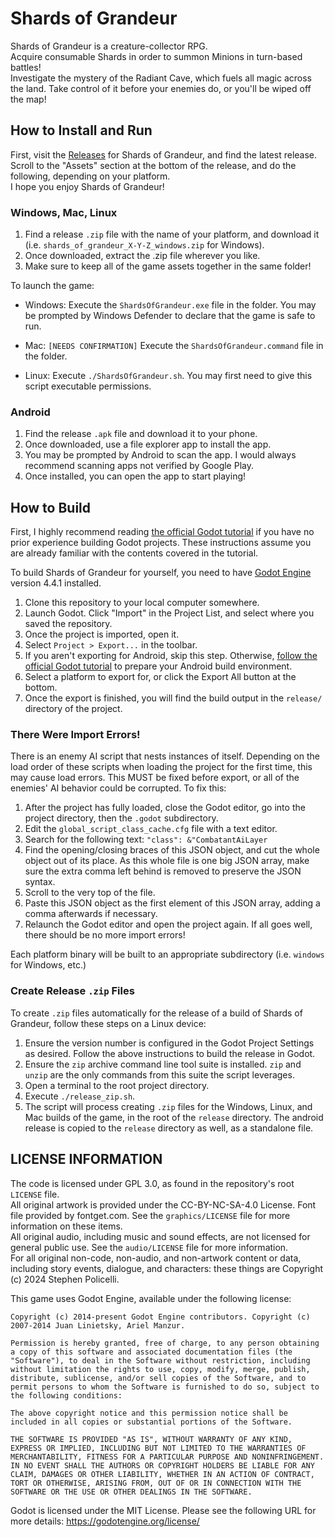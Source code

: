 # Shards of Grandeur
Shards of Grandeur is a creature-collector RPG.  
Acquire consumable Shards in order to summon Minions in turn-based battles!  
Investigate the mystery of the Radiant Cave, which fuels all magic across the land. Take control of it before your enemies do, or you'll be wiped off the map!

## How to Install and Run
First, visit the [Releases](https://github.com/123outerme/Shards-of-Grandeur/releases) for Shards of Grandeur, and find the latest release. Scroll to the "Assets" section at the bottom of the release, and do the following, depending on your platform.  
I hope you enjoy Shards of Grandeur!

### Windows, Mac, Linux
1. Find a release `.zip` file with the name of your platform, and download it (i.e. `shards_of_grandeur_X-Y-Z_windows.zip` for Windows).
2. Once downloaded, extract the .zip file wherever you like.
3. Make sure to keep all of the game assets together in the same folder!  

To launch the game:
- Windows: Execute the `ShardsOfGrandeur.exe` file in the folder. You may be prompted by Windows Defender to declare that the game is safe to run.

- Mac: `[NEEDS CONFIRMATION]` Execute the `ShardsOfGrandeur.command` file in the folder.

- Linux: Execute `./ShardsOfGrandeur.sh`. You may first need to give this script executable permissions.

### Android
1. Find the release `.apk` file and download it to your phone.
2. Once downloaded, use a file explorer app to install the app.
3. You may be prompted by Android to scan the app. I would always recommend scanning apps not verified by Google Play.
4. Once installed, you can open the app to start playing!

## How to Build
First, I highly recommend reading [the official Godot tutorial](https://docs.godotengine.org/en/stable/tutorials/export/exporting_projects.html) if you have no prior experience building Godot projects. These instructions assume you are already familiar with the contents covered in the tutorial.

To build Shards of Grandeur for yourself, you need to have [Godot Engine](https://godotengine.org/) version 4.4.1 installed.  

1. Clone this repository to your local computer somewhere.
2. Launch Godot. Click "Import" in the Project List, and select where you saved the repository.
3. Once the project is imported, open it.
4. Select `Project > Export...` in the toolbar.
5. If you aren't exporting for Android, skip this step. Otherwise, [follow the official Godot tutorial](https://docs.godotengine.org/en/stable/tutorials/export/exporting_for_android.html) to prepare your Android build environment.
6. Select a platform to export for, or click the Export All button at the bottom.
7. Once the export is finished, you will find the build output in the `release/` directory of the project.

### There Were Import Errors!
There is an enemy AI script that nests instances of itself. Depending on the load order of these scripts when loading the project for the first time, this may cause load errors. This MUST be fixed before export, or all of the enemies' AI behavior could be corrupted. To fix this:

1. After the project has fully loaded, close the Godot editor, go into the project directory, then the `.godot` subdirectory.
2. Edit the `global_script_class_cache.cfg` file with a text editor.
3. Search for the following text:
```"class": &"CombatantAiLayer```
4. Find the opening/closing braces of this JSON object, and cut the whole object out of its place. As this whole file is one big JSON array, make sure the extra comma left behind is removed to preserve the JSON syntax.
5. Scroll to the very top of the file.
6. Paste this JSON object as the first element of this JSON array, adding a comma afterwards if necessary.
7. Relaunch the Godot editor and open the project again. If all goes well, there should be no more import errors!

Each platform binary will be built to an appropriate subdirectory (i.e. `windows` for Windows, etc.)

### Create Release `.zip` Files
To create `.zip` files automatically for the release of a build of Shards of Grandeur, follow these steps on a Linux device:  

1. Ensure the version number is configured in the Godot Project Settings as desired. Follow the above instructions to build the release in Godot.
2. Ensure the `zip` archive command line tool suite is installed. `zip` and `unzip` are the only commands from this suite the script leverages.
3. Open a terminal to the root project directory.
4. Execute `./release_zip.sh`.
5. The script will process creating `.zip` files for the Windows, Linux, and Mac builds of the game, in the root of the `release` directory. The android release is copied to the `release` directory as well, as a standalone file.

## LICENSE INFORMATION
The code is licensed under GPL 3.0, as found in the repository's root `LICENSE` file.   
All original artwork is provided under the CC-BY-NC-SA-4.0 License. Font file provided by fontget.com. See the `graphics/LICENSE` file for more information on these items.  
All original audio, including music and sound effects, are not licensed for general public use. See the `audio/LICENSE` file for more information.  
For all original non-code, non-audio, and non-artwork content or data, including story events, dialogue, and characters: these things are Copyright (c) 2024 Stephen Policelli.  
  
This game uses Godot Engine, available under the following license:

	Copyright (c) 2014-present Godot Engine contributors. Copyright (c) 2007-2014 Juan Linietsky, Ariel Manzur.

	Permission is hereby granted, free of charge, to any person obtaining a copy of this software and associated documentation files (the "Software"), to deal in the Software without restriction, including without limitation the rights to use, copy, modify, merge, publish, distribute, sublicense, and/or sell copies of the Software, and to permit persons to whom the Software is furnished to do so, subject to the following conditions:

	The above copyright notice and this permission notice shall be included in all copies or substantial portions of the Software.

	THE SOFTWARE IS PROVIDED "AS IS", WITHOUT WARRANTY OF ANY KIND, EXPRESS OR IMPLIED, INCLUDING BUT NOT LIMITED TO THE WARRANTIES OF MERCHANTABILITY, FITNESS FOR A PARTICULAR PURPOSE AND NONINFRINGEMENT. IN NO EVENT SHALL THE AUTHORS OR COPYRIGHT HOLDERS BE LIABLE FOR ANY CLAIM, DAMAGES OR OTHER LIABILITY, WHETHER IN AN ACTION OF CONTRACT, TORT OR OTHERWISE, ARISING FROM, OUT OF OR IN CONNECTION WITH THE SOFTWARE OR THE USE OR OTHER DEALINGS IN THE SOFTWARE.
Godot is licensed under the MIT License. Please see the following URL for more details: https://godotengine.org/license/
